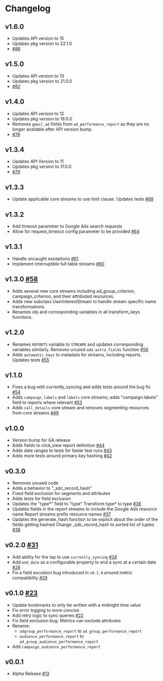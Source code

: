 # Changelog

## v1.6.0

- Updates API version to 15
- Updates pkg version to 22.1.0
- [#86](https://github.com/singer-io/tap-google-ads/pull/86)

## v1.5.0

- Updates API version to 13
- Updates pkg version to 21.0.0
- [#82](https://github.com/singer-io/tap-google-ads/pull/82)

## v1.4.0

- Updates API version to 12
- Updates pkg version to 19.0.0
- Removes `gmail_ad` fields from `ad_performance_report` as they are no longer available after API version bump.
- [#76](https://github.com/singer-io/tap-google-ads/pull/76)

## v1.3.4

- Updates API Version to 11
- Updates pkg version to 17.0.0
- [#79](https://github.com/singer-io/tap-google-ads/pull/79)

## v1.3.3

- Update applicable core streams to use limit clause. Updates tests [#68](https://github.com/singer-io/tap-google-ads/pull/68)

## v1.3.2

- Add timeout parameter to Google Ads search requests
- Allow for request_timeout config parameter to be provided [#64](https://github.com/singer-io/tap-google-ads/pull/64)

## v1.3.1

- Handle uncaught exceptions [#61](https://github.com/singer-io/tap-google-ads/pull/61)
- Implement interruptible full table streams [#60](https://github.com/singer-io/tap-google-ads/pull/60)

## v1.3.0 [#58](https://github.com/singer-io/tap-google-ads/pull/58)

- Adds several new core streams including ad_group_criterion, campaign_criterion, and their attributed resources.
- Adds new subclass UserInterestStream to handle stream specific name transformations.
- Renames obj and corresponding variables in all transform_keys functions.

## v1.2.0

- Renames `REPORTS` variable to `STREAMS` and updates corresponding variables similarly. Removes unused `add_extra_fields` function [#56](https://github.com/singer-io/tap-google-ads/pull/56)
- Adds `automatic_keys` to metadata for streams, including reports. Updates tests [#55](https://github.com/singer-io/tap-google-ads/pull/55)

## v1.1.0

- Fixes a bug with currently_syncing and adds tests around the bug fix [#54](https://github.com/singer-io/tap-google-ads/pull/54)
- Adds `campaign_labels` and `labels` core streams; adds "campaign.labels" field to reports where relevant [#53](https://github.com/singer-io/tap-google-ads/pull/53)
- Adds `call_details` core stream and removes segmenting resources from core streams [#49](https://github.com/singer-io/tap-google-ads/pull/49)

## v1.0.0

- Version bump for GA release
- Adds fields to click_view report definition [#44](https://github.com/singer-io/tap-google-ads/pull/44)
- Adds date ranges to tests for faster test runs [#43](https://github.com/singer-io/tap-google-ads/pull/43)
- Adds more tests around primary key hashing [#42](https://github.com/singer-io/tap-google-ads/pull/42)

## v0.3.0

- Removes unused code
- Adds a behavior to "\_sdc_record_hash"
- Fixed field exclusion for segments and attributes
- Adds tests for field exclusion
- Updates the "type*" field to "type" Transform type* to type [#36](https://github.com/singer-io/tap-google-ads/pull/36)
- Updates fields in the report streams to include the Google Ads resource name Report streams prefix resource names [#37](https://github.com/singer-io/tap-google-ads/pull/37)
- Updates the generate_hash function to be explicit about the order of the fields getting hashed Change \_sdc_record_hash to sorted list of tuples [#38](https://github.com/singer-io/tap-google-ads/pull/38)

## v0.2.0 [#31](https://github.com/singer-io/tap-google-ads/pull/31)

- Add ability for the tap to use `currently_syncing` [#24](https://github.com/singer-io/tap-google-ads/pull/24)
- Add `end_date` as a configurable property to end a sync at a certain date [#28](https://github.com/singer-io/tap-google-ads/pull/28)
- Fix a field exculsion bug introduced in `v0.1.0` around metric compatibility [#29](https://github.com/singer-io/tap-google-ads/pull/29)

## v0.1.0 [#23](https://github.com/singer-io/tap-google-ads/pull/23)

- Update bookmarks to only be written with a midnight time value
- Fix error logging to more concise
- Add retry logic to sync queries [#22](https://github.com/singer-io/tap-google-ads/pull/22)
- Fix field exclusion bug: Metrics can exclude attributes
- Rename:
  - `adgroup_performance_report` to `ad_group_performance_report`
  - `audience_performance_report` to `ad_group_audience_performance_report`
- Add `campaign_audience_performance_report`

## v0.0.1

- Alpha Release [#13](https://github.com/singer-io/tap-google-ads/pull/13)
